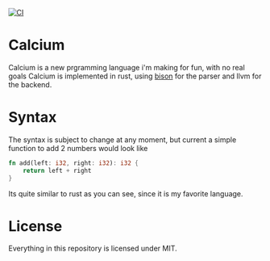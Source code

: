 [![CI](https://github.com/accusitive/calcium/actions/workflows/ci.yml/badge.svg)](https://github.com/accusitive/calcium/actions/workflows/ci.yml)
# Calcium
Calcium is a new prgramming language i'm making for fun, with no real goals
Calcium is implemented in rust, using [bison](https://github.com/iliabylich/rust-bison-skeleton) for the parser and llvm for the backend.
# Syntax
The syntax is subject to change at any moment, but current a simple function to add 2 numbers would look like
```rust
fn add(left: i32, right: i32): i32 {
    return left + right
}
```
Its quite similar to rust as you can see, since it is my favorite language.
# License
Everything in this repository is licensed under MIT.